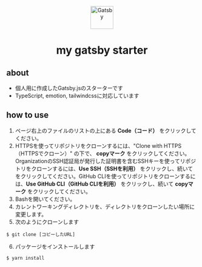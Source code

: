<p align="center">
  <a href="https://www.gatsbyjs.com/?utm_source=starter&utm_medium=readme&utm_campaign=minimal-starter">
    <img alt="Gatsby" src="https://www.gatsbyjs.com/Gatsby-Monogram.svg" width="60" />
  </a>
</p>
<h1 align="center">
  my gatsby starter
</h1>

## about
- 個人用に作成したGatsby.jsのスターターです
- TypeScript, emotion, tailwindcssに対応しています

## how to use
1. ページ右上のファイルのリストの上にある **Code（コード）** をクリックしてください。
2. HTTPSを使ってリポジトリをクローンするには、"Clone with HTTPS（HTTPSでクローン）" の下で、 **copyマーク** をクリックしてください。 OrganizationのSSH認証局が発行した証明書を含むSSHキーを使ってリポジトリをクローンするには、**Use SSH（SSHを利用）** をクリックし、続いてをクリックしてください。GitHub CLIを使ってリポジトリをクローンするには、**Use GitHub CLI（GitHub CLIを利用）** をクリックし、続いて **copyマーク** をクリックしてください。
3. Bashを開いてください。
4. カレントワーキングディレクトリを、ディレクトリをクローンしたい場所に変更します。
5. 次のようにクローンします
```
$ git clone [コピーしたURL]
```
6. パッケージをインストールします
```
$ yarn install
```
